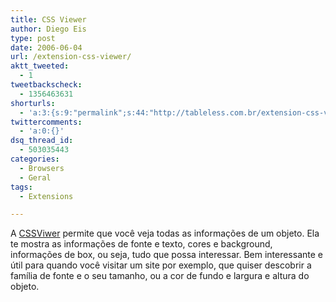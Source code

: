 ```yaml
---
title: CSS Viewer
author: Diego Eis
type: post
date: 2006-06-04
url: /extension-css-viewer/
aktt_tweeted:
  - 1
tweetbackscheck:
  - 1356463631
shorturls:
  - 'a:3:{s:9:"permalink";s:44:"http://tableless.com.br/extension-css-viewer";s:7:"tinyurl";s:26:"http://tinyurl.com/3eynan3";s:4:"isgd";s:19:"http://is.gd/TOnk1g";}'
twittercomments:
  - 'a:0:{}'
dsq_thread_id:
  - 503035443
categories:
  - Browsers
  - Geral
tags:
  - Extensions

---
```

A [CSSViwer][1] permite que você veja todas as informações de um objeto. Ela te mostra as informações de fonte e texto, cores e background, informações de box, ou seja, tudo que possa interessar. Bem interessante e útil para quando você visitar um site por exemplo, que quiser descobrir a família de fonte e o seu tamanho, ou a cor de fundo e largura e altura do objeto.

 [1]: https://addons.mozilla.org/firefox/2104/